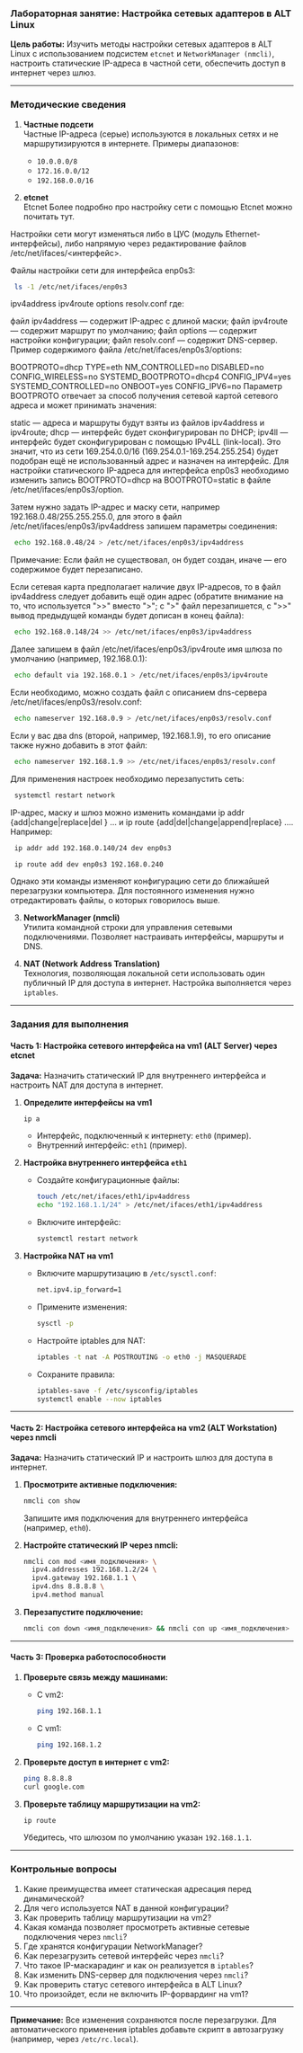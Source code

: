 ### Лабораторная занятие: Настройка сетевых адаптеров в ALT Linux  
**Цель работы:** Изучить методы настройки сетевых адаптеров в ALT Linux с использованием подсистем `etcnet` и `NetworkManager (nmcli)`, настроить статические IP-адреса в частной сети, обеспечить доступ в интернет через шлюз.  

---

### Методические сведения  
1. **Частные подсети**  
   Частные IP-адреса (серые) используются в локальных сетях и не маршрутизируются в интернете. Примеры диапазонов:  
   - `10.0.0.0/8`  
   - `172.16.0.0/12`  
   - `192.168.0.0/16`  

2. **etcnet**  
   Etcnet
Более подробно про настройку сети с помощью Etcnet можно почитать тут.

Настройки сети могут изменяться либо в ЦУС (модуль Ethernet-интерфейсы), либо напрямую через редактирование файлов /etc/net/ifaces/<интерфейс>.

Файлы настройки сети для интерфейса enp0s3:

```bash
 ls -1 /etc/net/ifaces/enp0s3
```
ipv4address
ipv4route
options
resolv.conf
где:

файл ipv4address — содержит IP-адрес с длиной маски;
файл ipv4route — содержит маршрут по умолчанию;
файл options — содержит настройки конфигурации;
файл resolv.conf — содержит DNS-сервер.
Пример содержимого файла /etc/net/ifaces/enp0s3/options:

BOOTPROTO=dhcp
TYPE=eth
NM_CONTROLLED=no
DISABLED=no
CONFIG_WIRELESS=no
SYSTEMD_BOOTPROTO=dhcp4
CONFIG_IPV4=yes
SYSTEMD_CONTROLLED=no
ONBOOT=yes
CONFIG_IPV6=no
Параметр BOOTPROTO отвечает за способ получения сетевой картой сетевого адреса и может принимать значения:

static — адреса и маршруты будут взяты из файлов ipv4address и ipv4route;
dhcp — интерфейс будет сконфигурирован по DHCP;
ipv4ll — интерфейс будет сконфигурирован с помощью IPv4LL (link-local). Это значит, что из сети 169.254.0.0/16 (169.254.0.1-169.254.255.254) будет подобран ещё не использованный адрес и назначен на интерфейс.
Для настройки статического IP-адреса для интерфейса enp0s3 необходимо изменить запись BOOTPROTO=dhcp на BOOTPROTO=static в файле /etc/net/ifaces/enp0s3/option.

Затем нужно задать IP-адрес и маску сети, например 192.168.0.48/255.255.255.0, для этого в файл /etc/net/ifaces/enp0s3/ipv4address запишем параметры соединения:

```bash
 echo 192.168.0.48/24 > /etc/net/ifaces/enp0s3/ipv4address
```
Примечание: Если файл не существовал, он будет создан, иначе — его содержимое будет перезаписано.

Если сетевая карта предполагает наличие двух IP-адресов, то в файл ipv4address следует добавить ещё один адрес (обратите внимание на то, что используется ">>" вместо ">"; с ">" файл перезапишется, с ">>" вывод предыдущей команды будет дописан в конец файла):

```bash
 echo 192.168.0.148/24 >> /etc/net/ifaces/enp0s3/ipv4address
```
Далее запишем в файл /etc/net/ifaces/enp0s3/ipv4route имя шлюза по умолчанию (например, 192.168.0.1):

```bash
 echo default via 192.168.0.1 > /etc/net/ifaces/enp0s3/ipv4route
```
Если необходимо, можно создать файл с описанием dns-сервера /etc/net/ifaces/enp0s3/resolv.conf:

```bash
 echo nameserver 192.168.0.9 > /etc/net/ifaces/enp0s3/resolv.conf
```
Если у вас два dns (второй, например, 192.168.1.9), то его описание также нужно добавить в этот файл:

```bash
 echo nameserver 192.168.1.9 >> /etc/net/ifaces/enp0s3/resolv.conf
```
Для применения настроек необходимо перезапустить сеть:

```bash
 systemctl restart network
```
IP-адрес, маску и шлюз можно изменить командами ip addr {add|change|replace|del } … и ip route {add|del|change|append|replace} …. Например:

```bash
 ip addr add 192.168.0.140/24 dev enp0s3
```
```bash
 ip route add dev enp0s3 192.168.0.240
```
Однако эти команды изменяют конфигурацию сети до ближайшей перезагрузки компьютера. Для постоянного изменения нужно отредактировать файлы, о которых говорилось выше.

3. **NetworkManager (nmcli)**  
   Утилита командной строки для управления сетевыми подключениями. Позволяет настраивать интерфейсы, маршруты и DNS.  

4. **NAT (Network Address Translation)**  
   Технология, позволяющая локальной сети использовать один публичный IP для доступа в интернет. Настройка выполняется через `iptables`.  

---

### Задания для выполнения  

#### Часть 1: Настройка сетевого интерфейса на vm1 (ALT Server) через etcnet  
**Задача:** Назначить статический IP для внутреннего интерфейса и настроить NAT для доступа в интернет.  

1. **Определите интерфейсы на vm1**  
   ```bash
   ip a
   ```  
   - Интерфейс, подключенный к интернету: `eth0` (пример).  
   - Внутренний интерфейс: `eth1` (пример).  

2. **Настройка внутреннего интерфейса `eth1`**  
   - Создайте конфигурационные файлы:  
     ```bash
     touch /etc/net/ifaces/eth1/ipv4address
     echo "192.168.1.1/24" > /etc/net/ifaces/eth1/ipv4address
     ```  
   - Включите интерфейс:  
     ```bash
     systemctl restart network
     ```  

3. **Настройка NAT на vm1**  
   - Включите маршрутизацию в `/etc/sysctl.conf`:  
     ```bash
     net.ipv4.ip_forward=1
     ```  
   - Примените изменения:  
     ```bash
     sysctl -p
     ```  
   - Настройте iptables для NAT:  
     ```bash
     iptables -t nat -A POSTROUTING -o eth0 -j MASQUERADE
     ```  
   - Сохраните правила:  
     ```bash
     iptables-save -f /etc/sysconfig/iptables
     systemctl enable --now iptables
     ```  

---

#### Часть 2: Настройка сетевого интерфейса на vm2 (ALT Workstation) через nmcli  
**Задача:** Назначить статический IP и настроить шлюз для доступа в интернет.  

1. **Просмотрите активные подключения:**  
   ```bash
   nmcli con show
   ```  
   Запишите имя подключения для внутреннего интерфейса (например, `eth0`).  

2. **Настройте статический IP через nmcli:**  
   ```bash
   nmcli con mod <имя_подключения> \
     ipv4.addresses 192.168.1.2/24 \
     ipv4.gateway 192.168.1.1 \
     ipv4.dns 8.8.8.8 \
     ipv4.method manual
   ```  

3. **Перезапустите подключение:**  
   ```bash
   nmcli con down <имя_подключения> && nmcli con up <имя_подключения>
   ```  

---

#### Часть 3: Проверка работоспособности  
1. **Проверьте связь между машинами:**  
   - С vm2:  
     ```bash
     ping 192.168.1.1
     ```  
   - С vm1:  
     ```bash
     ping 192.168.1.2
     ```  

2. **Проверьте доступ в интернет с vm2:**  
   ```bash
   ping 8.8.8.8
   curl google.com
   ```  

3. **Проверьте таблицу маршрутизации на vm2:**  
   ```bash
   ip route
   ```  
   Убедитесь, что шлюзом по умолчанию указан `192.168.1.1`.  

---

### Контрольные вопросы  
1. Какие преимущества имеет статическая адресация перед динамической?  
2. Для чего используется NAT в данной конфигурации?  
3. Как проверить таблицу маршрутизации на vm2?  
4. Какая команда позволяет просмотреть активные сетевые подключения через `nmcli`?  
5. Где хранятся конфигурации NetworkManager?  
6. Как перезагрузить сетевой интерфейс через `nmcli`?  
7. Что такое IP-маскарадинг и как он реализуется в `iptables`?  
8. Как изменить DNS-сервер для подключения через `nmcli`?  
9. Как проверить статус сетевого интерфейса в ALT Linux?  
10. Что произойдет, если не включить IP-форвардинг на vm1?  

---

**Примечание:** Все изменения сохраняются после перезагрузки. Для автоматического применения iptables добавьте скрипт в автозагрузку (например, через `/etc/rc.local`).
